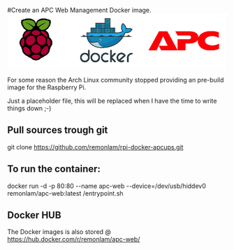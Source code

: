 #Create an APC Web Management Docker image.
![APC](/images/banner.png)

For some reason the Arch Linux community stopped providing an pre-build image for the Raspberry Pi.


Just a placeholder file, this will be replaced when I have the time to write things down ;-)

## Pull sources trough git
git clone https://github.com/remonlam/rpi-docker-apcups.git

## To run the container:
docker run -d -p 80:80 --name apc-web --device=/dev/usb/hiddev0 remonlam/apc-web:latest /entrypoint.sh

## Docker HUB
The Docker images is also stored @ https://hub.docker.com/r/remonlam/apc-web/
